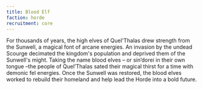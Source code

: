 ```yaml
---
title: Blood Elf
faction: horde
recruitment: core
---
```


For thousands of years, the high elves of Quel'Thalas drew strength from the Sunwell, a magical font of arcane energies. An invasion by the undead Scourge decimated the kingdom's population and deprived them of the Sunwell's might. Taking the name blood elves – or sin’dorei in their own tongue –the people of Quel’Thalas sated their magical thirst for a time with demonic fel energies. Once the Sunwell was restored, the blood elves worked to rebuild their homeland and help lead the Horde into a bold future.
